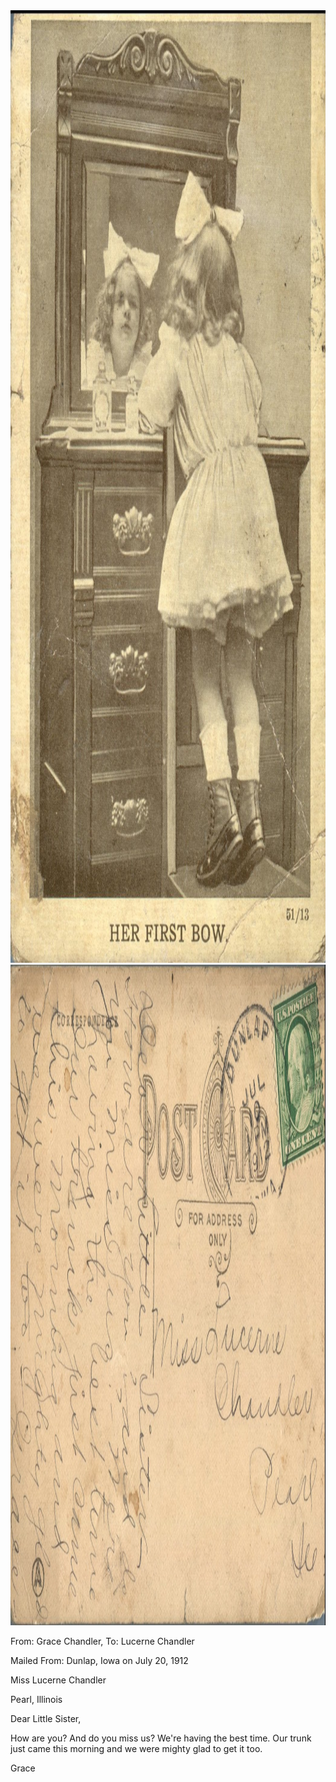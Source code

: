 <html><body><img class="alignnone size-full wp-image-1246" src="/wp-content/uploads/2014/06/postcard-2014-20140605_14550859_0542.jpg" alt="postcard-2014-20140605_14550859_0542" width="1048" height="1524"> <img class="alignnone size-full wp-image-1247" src="/wp-content/uploads/2014/06/postcard-2014-20140605_14551691_0543.jpg" alt="postcard-2014-20140605_14551691_0543" width="1549" height="1057">



From: Grace Chandler, To: Lucerne Chandler

Mailed From: Dunlap, Iowa on July 20, 1912



Miss Lucerne Chandler

Pearl, Illinois



Dear Little Sister,

How are you? And do you miss us? We're having the best time. Our trunk just came this morning and we were mighty glad to get it too.

Grace</body></html>